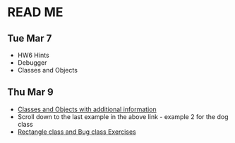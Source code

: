# READ ME

## Tue Mar 7
- HW6 Hints
- Debugger
- Classes and Objects

## Thu Mar 9
- [Classes and Objects with additional information](https://github.com/TejasViswa/PIC10B_Disc1B_Disc2B/blob/main/Week_2/classes.md)
- Scroll down to the last example in the above link - example 2 for the dog class
- [Rectangle class and Bug class Exercises](Exercises.md)
